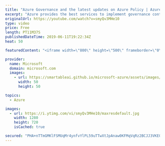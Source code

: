 ```yaml
---
title: "Azure Governance and the latest updates on Azure Policy | Azure Friday"
excerpt: "Azure provides the best services to implement governance controls right at the core of the platform, and Azure policy is a big part of that by enabling you to set guardrails on all your resources. [00:52] Demo Start   Azure governance https://aka.ms/azfr/545/01  Understand Azure Policy's Guest Configuration"
originalUrl: https://youtube.com/watch?v=smyQv3MHe10
type: video
price: Free
length: PT11M37S
publishedDateTime: 2019-06-11T19:22:34Z
heat: 50

featuredContent: "<iframe width=\"800\" height=\"500\" frameborder=\"0\" src=\"https://www.youtube.com/embed/smyQv3MHe10\" allow=\"accelerometer; autoplay; encrypted-media; gyroscope; picture-in-picture\" allowfullscreen></iframe>"

provider:
  name: Microsoft
  domain: microsoft.com
  images:
    - url: https://smartableai.github.io/microsoft-azure/assets/images/organizations/microsoft.com-50x50.jpg
      width: 50
      height: 50

topics:
  - Azure

images:
  - url: https://i.ytimg.com/vi/smyQv3MHe10/maxresdefault.jpg
    width: 1280
    height: 720
    isCached: true

secured: "PHA+nTTmGMKlFSMUqMr4ynfvYlPL59uTTwXtJpAnaw0KFMqVqRz2BCJJ3VKE0lfz953vE4M8f1X38KKX/dPM+k1ZLt42usTzRV+N4CiJiwN6vD6EyP7p6wvN+i09YhCe5INMsUWWUHMx3lNUUPqFQRNsCAJmsYqb8+7TJNId2yGAE5wCFzLOXjR6GsWg9SfnznAMp+UlhEg27NMLgE0hg0R7GD8TubN87h3XcFsJuc76tCr8XiL2OtUuUImXjaNG5kUVq2Ekm0KD7SQGlDkKcKCC48VeA3iLAJjtkBfekdP2JVlD93vruEdVxAsEHGoZCcvUBWbVp8gSwFt4nFrrqeaO5xWEIOpRmaZ2vhVozwatetpmmB8idzczIPDZ6m4OEHMwy4Rbl7JolW425o9wy9EOOvGeX0HGfj0wrgOC614=;D3PIXo5+y1WMdNw23ddn7w=="
---
```


